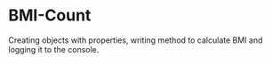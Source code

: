 # BMI-Count
Creating objects with properties, writing method to calculate BMI and logging it to the console.
